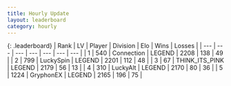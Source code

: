 ```yaml
---
title: Hourly Update
layout: leaderboard
category: hourly
---
```


{: .leaderboard}
| Rank | LV | Player | Division | Elo | Wins | Losses |
| --- | --- | --- | --- | --- | --- | --- |
| <span data-change="0">1</span> | 540 | <span title="ID: 539711">Connection</span> | LEGEND | <span data-change="0">2208</span> | <span data-change="0">138</span> | <span data-change="0">49</span> |
| <span data-change="0">2</span> | 799 | <span title="ID: 498412">LuckySpin</span> | LEGEND | <span data-change="6">2201</span> | <span data-change="1">112</span> | <span data-change="0">48</span> |
| <span data-change="0">3</span> | 67 | <span title="ID: 528133">THINK_ITS_PINK</span> | LEGEND | <span data-change="0">2179</span> | <span data-change="0">56</span> | <span data-change="0">13</span> |
| <span data-change="0">4</span> | 310 | <span title="ID: 512212">LuckyAlt</span> | LEGEND | <span data-change="0">2170</span> | <span data-change="0">80</span> | <span data-change="0">36</span> |
| <span data-change="0">5</span> | 1224 | <span title="ID: 315148">GryphonEX</span> | LEGEND | <span data-change="0">2165</span> | <span data-change="0">196</span> | <span data-change="0">75</span> |